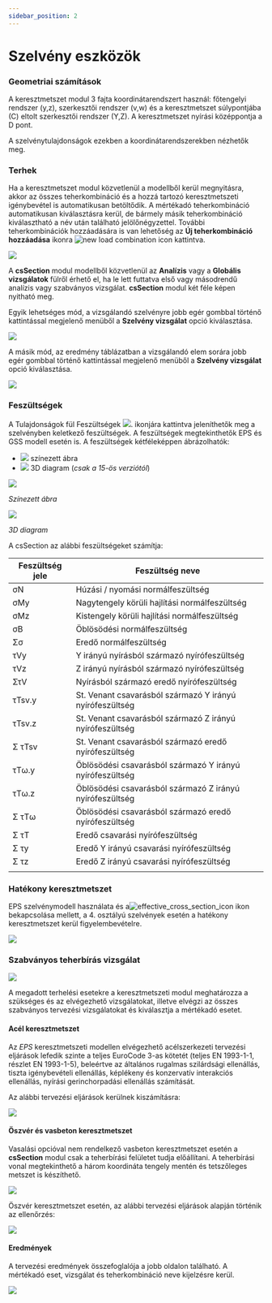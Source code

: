 ```yaml
---
sidebar_position: 2
---
```

# Szelvény eszközök

<!-- wp:heading {"level":3} -->

### Geometriai számítások

<!-- /wp:heading -->

<!-- wp:paragraph {"align":"justify"} -->

A keresztmetszet modul 3 fajta koordinátarendszert használ: főtengelyi rendszer (y,z), szerkesztői rendszer (v,w) és a keresztmetszet súlypontjába (C) eltolt szerkesztői rendszer (Y,Z). A keresztmetszet nyírási középpontja a D pont.

<!-- /wp:paragraph -->

<!-- wp:paragraph -->

A szelvénytulajdonságok ezekben a koordinátarendszerekben nézhetők meg.

<!-- /wp:paragraph -->

<!-- wp:spacer -->

<!-- /wp:spacer -->

<!-- wp:heading {"level":3} -->

### Terhek

<!-- /wp:heading -->

<!-- wp:paragraph {"align":"justify"} -->

Ha a keresztmetszet modul közvetlenül a modellből kerül megnyitásra, akkor az összes teherkombináció és a hozzá tartozó keresztmetszeti igénybevétel is automatikusan betöltődik. A mértékadó teherkombináció automatikusan kiválasztásra kerül, de bármely másik teherkombináció kiválasztható a név után található jelölőnégyzettel. További teherkombinációk hozzáadására is van lehetőség az **Új teherkombináció hozzáadása** ikonra ![new load combination icon](./img/wp-content-uploads-2021-04-section_new_load_combination_icon.png) kattintva.

<!-- /wp:paragraph -->

<!-- wp:image {"id":6623,"sizeSlug":"large","linkDestination":"media"} -->

[![](./img/wp-content-uploads-2021-04-section_new_load_combination_table-1024x121.png)](https://consteelsoftware.com/wp-content/uploads/2021/04/section_new_load_combination_table.png)

<!-- /wp:image -->

<!-- wp:spacer {"height":"50px","editorskit":{"devices":false,"desktop":true,"tablet":true,"mobile":true,"loggedin":true,"loggedout":true,"acf_visibility":"","acf_field":"","acf_condition":"","acf_value":"","migrated":false,"unit_test":false},"editorskit_typography":{"name":"","family":"","weight":""},"extUtilities":[]} -->

<!-- /wp:spacer -->

<!-- wp:paragraph -->

A **csSection** modul modellből közvetlenül az **Analízis** vagy a **Globális vizsgálatok** fülről érhető el, ha le lett futtatva első vagy másodrendű analízis vagy szabványos vizsgálat. **csSection** modul két féle képen nyitható meg.

<!-- /wp:paragraph -->

<!-- wp:columns -->

<!-- wp:column -->

<!-- wp:paragraph {"align":"justify"} -->

Egyik lehetséges mód, a vizsgálandó szelvényre jobb egér gombbal történő kattintással megjelenő menüből a **Szelvény vizsgálat** opció kiválasztása.

<!-- /wp:paragraph -->

<!-- wp:image {"align":"center","id":37520,"width":252,"height":202,"sizeSlug":"full","linkDestination":"media","className":"is-style-editorskit-rounded"} -->

[![](https://consteelsoftware.com/wp-content/uploads/2022/06/scr_szelvenyvizsgalat_1.png)](./img/wp-content-uploads-2022-06-scr_szelvenyvizsgalat_1.png)

<!-- /wp:image -->

<!-- /wp:column -->

<!-- wp:column -->

<!-- wp:paragraph {"align":"justify"} -->

A másik mód, az eredmény táblázatban a vizsgálandó elem sorára jobb egér gombbal történő kattintással megjelenő menüből a **Szelvény vizsgálat** opció kiválasztása.

<!-- /wp:paragraph -->

<!-- wp:image {"align":"center","id":37512,"sizeSlug":"full","linkDestination":"media","className":"is-style-editorskit-rounded"} -->

[![](https://consteelsoftware.com/wp-content/uploads/2022/06/scr_szelvenyvizsgalat_2.png)](./img/wp-content-uploads-2022-06-scr_szelvenyvizsgalat_2.png)

<!-- /wp:image -->

<!-- /wp:column -->

<!-- /wp:columns -->

<!-- wp:spacer -->

<!-- /wp:spacer -->

<!-- wp:heading {"level":3} -->

### Feszültségek

<!-- /wp:heading -->

<!-- wp:paragraph {"align":"justify"} -->

A Tulajdonságok fül Feszültségek ![](./img/wp-content-uploads-2021-04-cmd_sectmod_stresses.png). ikonjára kattintva jeleníthetők meg a szelvényben keletkező feszültségek. A feszültségek megtekinthetők EPS és GSS modell esetén is. A feszültségek kétféleképpen ábrázolhatók:

<!-- /wp:paragraph -->

<!-- wp:list -->

- ![](./img/wp-content-uploads-2021-04-cmd_sectmod_stress.png) színezett ábra
- ![](./img/wp-content-uploads-2021-04-cmd_sectmod_stress3D.png) 3D diagram (_csak a 15-ös verziótól_)

<!-- /wp:list -->

<!-- wp:columns -->

<!-- wp:column -->

<!-- wp:image {"id":22552,"sizeSlug":"large","linkDestination":"none"} -->

![](./img/wp-content-uploads-2021-07-scr_stress_colfig.png)

_Színezett ábra_

<!-- /wp:image -->

<!-- /wp:column -->

<!-- wp:column -->

<!-- wp:image {"id":22558,"sizeSlug":"large","linkDestination":"none"} -->

![](./img/wp-content-uploads-2021-07-scr_stress_3Ddiag.png)

_3D diagram_

<!-- /wp:image -->

<!-- /wp:column -->

<!-- /wp:columns -->

<!-- wp:paragraph {"align":"justify"} -->

A csSection az alábbi feszültségeket számítja:

<!-- /wp:paragraph -->

<!-- wp:table {"hasFixedLayout":true,"align":"center","className":"is-style-stripes"} -->

| Feszültség jele | Feszültség neve                                          |
| --------------- | -------------------------------------------------------- |
| σN              | Húzási / nyomási normálfeszültség                        |
| σMy             | Nagytengely körüli hajlítási normálfeszültség            |
| σMz             | Kistengely körüli hajlítási normálfeszültség             |
| σB              | Öblösödési normálfeszültség                              |
| Σσ              | Eredő normálfeszültség                                   |
| τVy             | Y irányú nyírásból származó nyírófeszültség              |
| τVz             | Z irányú nyírásból származó nyírófeszültség              |
| ΣτV             | Nyírásból származó eredő nyírófeszültség                 |
| τTsv.y          | St. Venant csavarásból származó Y irányú nyírófeszültség |
| τTsv.z          | St. Venant csavarásból származó Z irányú nyírófeszültség |
| Σ τTsv          | St. Venant csavarásból származó eredő nyírófeszültség    |
| τTω.y           | Öblösödési csavarásból származó Y irányú nyírófeszültség |
| τTω.z           | Öblösödési csavarásból származó Z irányú nyírófeszültség |
| Σ τTω           | Öblösödési csavarásból származó eredő nyírófeszültség    |
| Σ τT            | Eredő csavarási nyírófeszültség                          |
| Σ τy            | Eredő Y irányú csavarási nyírófeszültség                 |
| Σ τz            | Eredő Z irányú csavarási nyírófeszültség                 |
|                 |                                                          |

<!-- /wp:table -->

<!-- wp:spacer -->

<!-- /wp:spacer -->

<!-- wp:heading {"level":3} -->

### Hatékony keresztmetszet

<!-- /wp:heading -->

<!-- wp:paragraph {"align":"justify"} -->

EPS szelvénymodell használata és a![effective_cross_section_icon](./img/wp-content-uploads-2021-04-effective_cross_section_icon-e1617795855116.png) ikon bekapcsolása mellett, a 4. osztályú szelvények esetén a hatékony keresztmetszet kerül figyelembevételre.

<!-- /wp:paragraph -->

<!-- wp:image {"align":"center","id":6710,"width":233,"height":233,"sizeSlug":"large","linkDestination":"media"} -->

[![](https://consteelsoftware.com/wp-content/uploads/2021/04/effective_cross_section_img.png)](./img/wp-content-uploads-2021-04-effective_cross_section_img.png)

<!-- /wp:image -->

<!-- wp:spacer -->

<!-- /wp:spacer -->

<!-- wp:heading {"level":3} -->

### Szabványos teherbírás vizsgálat

<!-- /wp:heading -->

<!-- wp:image {"align":"center","id":37504,"width":278,"height":49,"sizeSlug":"full","linkDestination":"media","className":"is-style-editorskit-rounded"} -->

[![](https://consteelsoftware.com/wp-content/uploads/2022/06/scr_szelvenyvizsgalat_szabv_teherbiras.png)](./img/wp-content-uploads-2022-06-scr_szelvenyvizsgalat_szabv_teherbiras.png)

<!-- /wp:image -->

<!-- wp:paragraph {"align":"justify"} -->

A megadott terhelési esetekre a keresztmetszeti modul meghatározza a szükséges és az elvégezhető vizsgálatokat, illetve elvégzi az összes szabványos tervezési vizsgálatokat és kiválasztja a mértékadó esetet.

<!-- /wp:paragraph -->

<!-- wp:heading {"level":4} -->

#### Acél keresztmetszet

<!-- /wp:heading -->

<!-- wp:paragraph {"align":"justify"} -->

Az _EPS_ keresztmetszeti modellen elvégezhető acélszerkezeti tervezési eljárások lefedik szinte a teljes EuroCode 3-as kötetét (teljes EN 1993-1-1, részlet EN 1993-1-5), beleértve az általános rugalmas szilárdsági ellenállás, tiszta igénybevételi ellenállás, képlékeny és konzervatív interakciós ellenállás, nyírási gerinchorpadási ellenállás számítását.

<!-- /wp:paragraph -->

<!-- wp:paragraph -->

Az alábbi tervezési eljárások kerülnek kiszámításra:

<!-- /wp:paragraph -->

<!-- wp:image {"align":"center","id":37532,"sizeSlug":"large","linkDestination":"media","className":"is-style-editorskit-rounded"} -->

[![](./img/wp-content-uploads-2022-06-tabl_szelveny_vizsgalatok_acel-367x1024.png)](https://consteelsoftware.com/wp-content/uploads/2022/06/tabl_szelveny_vizsgalatok_acel.png)

<!-- /wp:image -->

<!-- wp:spacer -->

<!-- /wp:spacer -->

<!-- wp:heading {"level":4} -->

#### Öszvér és vasbeton keresztmetszet

<!-- /wp:heading -->

<!-- wp:paragraph {"align":"justify"} -->

Vasalási opcióval nem rendelkező vasbeton keresztmetszet esetén a **csSection** modul csak a teherbírási felületet tudja előállítani. A teherbírási vonal megtekinthető a három koordináta tengely mentén és tetszőleges metszet is készíthető.

<!-- /wp:paragraph -->

<!-- wp:image {"align":"center","id":37496,"width":748,"height":377,"sizeSlug":"full","linkDestination":"media","className":"is-style-editorskit-rounded"} -->

[![](https://consteelsoftware.com/wp-content/uploads/2022/06/scr_szelvenyvizsgalat_teherbiras_felulet.png)](./img/wp-content-uploads-2022-06-scr_szelvenyvizsgalat_teherbiras_felulet.png)

<!-- /wp:image -->

<!-- wp:paragraph -->

Öszvér keresztmetszet esetén, az alábbi tervezési eljárások alapján történik az ellenőrzés:

<!-- /wp:paragraph -->

<!-- wp:image {"align":"center","id":37544,"width":448,"height":373,"sizeSlug":"full","linkDestination":"media","className":"is-style-editorskit-rounded"} -->

[![](https://consteelsoftware.com/wp-content/uploads/2022/06/tabl_szelveny_vizsgalatok_oszver.png)](./img/wp-content-uploads-2022-06-tabl_szelveny_vizsgalatok_oszver.png)

<!-- /wp:image -->

<!-- wp:heading {"level":4} -->

#### Eredmények

<!-- /wp:heading -->

<!-- wp:paragraph {"align":"justify"} -->

A tervezési eredmények összefoglalója a jobb oldalon található. A mértékadó eset, vizsgálat és teherkombináció neve kijelzésre kerül.

<!-- /wp:paragraph -->

<!-- wp:image {"align":"center","id":37488,"sizeSlug":"full","linkDestination":"media","className":"is-style-editorskit-rounded"} -->

[![](https://consteelsoftware.com/wp-content/uploads/2022/06/scr_szelvenyvizsgalat_eredmeny_tabl.png)](./img/wp-content-uploads-2022-06-scr_szelvenyvizsgalat_eredmeny_tabl.png)